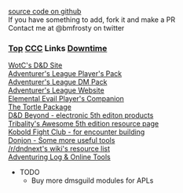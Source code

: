 [source code on github](https://github.com/bmfrosty/ccc-sfbay)\
If you have something to add, fork it and make a PR\
Contact me at @bmfrosty on twitter\
<a name="links"></a>

### [Top](#top) [CCC](#ccc) Links [Downtime](/downtime.html)
[WotC's D&D Site](http://dnd.wizards.com/)\
[Adventurer's League Player's Pack](http://www.dmsguild.com/product/208178/DD-Adventurers-League-Players-Pack?affiliate_id=757342)\
[Adventurer's League DM Pack](http://www.dmsguild.com/product/208179/DD-Adventurers-League-DM-Pack?affiliate_id=757342)\
[Adventurer's League Website](http://dndadventurersleague.org/)\
[Elemental Evail Player's Companion](http://www.dmsguild.com/product/145542/Elemental-Evil-Players-Companion-5e?affiliate_id=757342)\
[The Tortle Package](http://www.dmsguild.com/product/221716/Tortle-Package-5e?affiliate_id=757342)\
[D&D Beyond - electronic 5th editon products](https://www.dndbeyond.com/)\
[Tribality's Awesome 5th edition resource page](https://www.tribality.com/dd-5th-edition-resources/)\
[Kobold Fight Club - for encounter building](http://kobold.club)\
[Donjon - Some more useful tools](http://donjon.bin.sh/)\
[/r/dndnext's wiki's resource list](https://www.reddit.com/r/dndnext/wiki/resourcelist)\
[Adventuring Log & Online Tools](https://www.alonlinetools.net/)

* TODO
     * Buy more dmsguild modules for APLs
